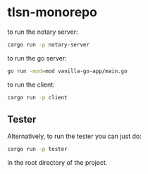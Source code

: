 # tlsn-monorepo

to run the notary server:

```sh
cargo run -p notary-server
```

to run the go server:

```sh
go run -mod=mod vanilla-go-app/main.go
```

to run the client:

```sh
cargo run -p client 
```

## Tester
Alternatively, to run the tester you can just do:
```sh
cargo run -p tester
```
in the root directory of the project.